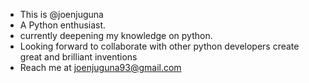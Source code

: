 - This is  @joenjuguna
-  A Python enthusiast.
- currently deepening my knowledge on python.
- Looking forward to collaborate with other python developers create great and brilliant inventions
- Reach me at joenjuguna93@gmail.com

<!---
joenjuguna/joenjuguna is a ✨ special ✨ repository because its `README.md` (this file) appears on your GitHub profile.
You can click the Preview link to take a look at your changes.
--->

